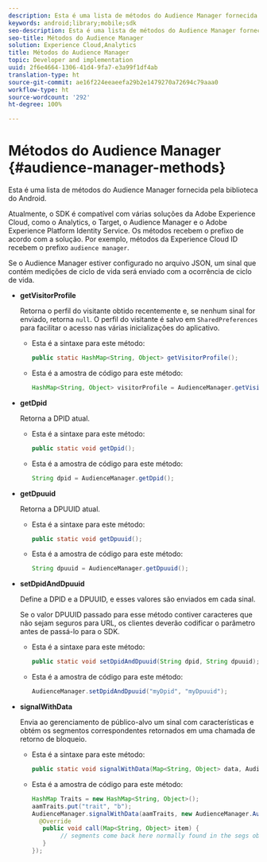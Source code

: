 ```yaml
---
description: Esta é uma lista de métodos do Audience Manager fornecida pela biblioteca do Android.
keywords: android;library;mobile;sdk
seo-description: Esta é uma lista de métodos do Audience Manager fornecida pela biblioteca do Android.
seo-title: Métodos do Audience Manager
solution: Experience Cloud,Analytics
title: Métodos do Audience Manager
topic: Developer and implementation
uuid: 2f6e4664-1306-41d4-9fa7-e3a99f1df4ab
translation-type: ht
source-git-commit: ae16f224eeaeefa29b2e1479270a72694c79aaa0
workflow-type: ht
source-wordcount: '292'
ht-degree: 100%

---
```



# Métodos do Audience Manager {#audience-manager-methods}

Esta é uma lista de métodos do Audience Manager fornecida pela biblioteca do Android.

Atualmente, o SDK é compatível com várias soluções da Adobe Experience Cloud, como o Analytics, o Target, o Audience Manager e o Adobe Experience Platform Identity Service. Os métodos recebem o prefixo de acordo com a solução. Por exemplo, métodos da Experience Cloud ID recebem o prefixo `audience manager`.

Se o Audience Manager estiver configurado no arquivo JSON, um sinal que contém medições de ciclo de vida será enviado com a ocorrência de ciclo de vida.

* **getVisitorProfile**

   Retorna o perfil do visitante obtido recentemente e, se nenhum sinal for enviado, retorna `null`. O perfil do visitante é salvo em `SharedPreferences` para facilitar o acesso nas várias inicializações do aplicativo.

   * Esta é a sintaxe para este método:

      ```java
      public static HashMap<String, Object> getVisitorProfile(); 
      ```

   * Esta é a amostra de código para este método:

      ```java
      HashMap<String, Object> visitorProfile = AudienceManager.getVisitorProfile(); 
      ```

* **getDpid**

   Retorna a DPID atual.

   * Esta é a sintaxe para este método:

      ```java
      public static void getDpid(); 
      ```

   * Esta é a amostra de código para este método:

      ```java
      String dpid = AudienceManager.getDpid(); 
      ```

* **getDpuuid**

   Retorna a DPUUID atual.

   * Esta é a sintaxe para este método:

      ```java
      public static void getDpuuid(); 
      ```

   * Esta é a amostra de código para este método:

      ```java
      String dpuuid = AudienceManager.getDpuuid(); 
      ```

* **setDpidAndDpuuid**

   Define a DPID e a DPUUID, e esses valores são enviados em cada sinal.

   Se o valor DPUUID passado para esse método contiver caracteres que não sejam seguros para URL, os clientes deverão codificar o parâmetro antes de passá-lo para o SDK.

   * Esta é a sintaxe para este método:

      ```java
      public static void setDpidAndDpuuid(String dpid, String dpuuid); 
      ```

   * Esta é a amostra de código para este método:

      ```java
      AudienceManager.setDpidAndDpuuid("myDpid", "myDpuuid"); 
      ```

* **signalWithData**

   Envia ao gerenciamento de público-alvo um sinal com características e obtém os segmentos correspondentes retornados em uma chamada de retorno de bloqueio.

   * Esta é a sintaxe para este método:

      ```java
      public static void signalWithData(Map<String, Object> data, AudienceManagerCallback<Map<String, Object>> callback);
      ```

   * Esta é a amostra de código para este método:

      ```java
      HashMap Traits = new HashMap<String, Object>();
      aamTraits.put("trait", "b");
      AudienceManager.signalWithData(aamTraits, new AudienceManager.AudienceManagerCallback<Map<String, Object>> () {
        @Override
         public void call(Map<String, Object> item) { 
              // segments come back here normally found in the segs object of your json 
         }
      });
      ```
